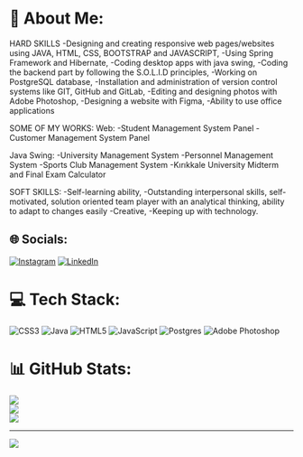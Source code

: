 # 💫 About Me:
 HARD SKILLS 
-Designing and creating responsive web pages/websites using JAVA, HTML, CSS, BOOTSTRAP and JAVASCRIPT,
-Using Spring Framework and Hibernate,
-Coding desktop apps with java swing,
-Coding the backend part by following the S.O.L.I.D principles,
-Working on PostgreSQL database,
-Installation and administration of version control systems like GIT, GitHub and GitLab,
-Editing and designing photos with Adobe Photoshop,
-Designing a website with Figma,
-Ability to use office applications


SOME OF MY WORKS:
Web:
-Student Management System Panel
-Customer Management System Panel

Java Swing:
-University Management System 
-Personnel Management System
-Sports Club Management System
-Kırıkkale University Midterm and Final Exam Calculator

SOFT SKILLS:
-Self-learning ability,
-Outstanding interpersonal skills, self-motivated, solution oriented team player with an analytical thinking, ability to adapt to changes easily
-Creative,
-Keeping up with technology.


## 🌐 Socials:
[![Instagram](https://img.shields.io/badge/Instagram-%23E4405F.svg?logo=Instagram&logoColor=white)](https://instagram.com/kadiruzun._) [![LinkedIn](https://img.shields.io/badge/LinkedIn-%230077B5.svg?logo=linkedin&logoColor=white)](https://linkedin.com/in/kadir-uzun-bb13b922) 

# 💻 Tech Stack:
![CSS3](https://img.shields.io/badge/css3-%231572B6.svg?style=for-the-badge&logo=css3&logoColor=white) ![Java](https://img.shields.io/badge/java-%23ED8B00.svg?style=for-the-badge&logo=java&logoColor=white) ![HTML5](https://img.shields.io/badge/html5-%23E34F26.svg?style=for-the-badge&logo=html5&logoColor=white) ![JavaScript](https://img.shields.io/badge/javascript-%23323330.svg?style=for-the-badge&logo=javascript&logoColor=%23F7DF1E) ![Postgres](https://img.shields.io/badge/postgres-%23316192.svg?style=for-the-badge&logo=postgresql&logoColor=white) ![Adobe Photoshop](https://img.shields.io/badge/adobephotoshop-%2331A8FF.svg?style=for-the-badge&logo=adobephotoshop&logoColor=white)
# 📊 GitHub Stats:
![](https://github-readme-stats.vercel.app/api?username=kadiruzunn&theme=dark&hide_border=false&include_all_commits=true&count_private=false)<br/>
![](https://github-readme-streak-stats.herokuapp.com/?user=kadiruzunn&theme=dark&hide_border=false)<br/>
![](https://github-readme-stats.vercel.app/api/top-langs/?username=kadiruzunn&theme=dark&hide_border=false&include_all_commits=true&count_private=false&layout=compact)

---
[![](https://visitcount.itsvg.in/api?id=kadiruzunn&icon=0&color=0)](https://visitcount.itsvg.in)

<!-- Proudly created with GPRM ( https://gprm.itsvg.in ) -->
